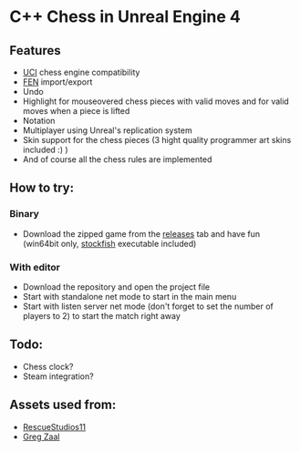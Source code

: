 # C++ Chess in Unreal Engine 4
## Features
- [UCI](https://en.wikipedia.org/wiki/Universal_Chess_Interface) chess engine compatibility
- [FEN](https://en.wikipedia.org/wiki/Forsyth%E2%80%93Edwards_Notation) import/export
- Undo
- Highlight for mouseovered chess pieces with valid moves and for valid moves when a piece is lifted
- Notation
- Multiplayer using Unreal's replication system
- Skin support for the chess pieces (3 hight quality programmer art skins included :) )
- And of course all the chess rules are implemented

## How to try:
### Binary
- Download the zipped game from the [releases](https://github.com/buta/Chess/releases) tab and have fun (win64bit only, [stockfish](https://stockfishchess.org/) executable included)
### With editor
- Download the repository and open the project file
- Start with standalone net mode to start in the main menu
- Start with listen server net mode (don't forget to set the number of players to 2) to start the match right away

## Todo:
- Chess clock?
- Steam integration?

## Assets used from:
- [RescueStudios11](https://www.blendswap.com/blend/21963)
- [Greg Zaal](https://polyhaven.com/a/wooden_lounge)
